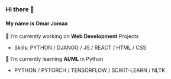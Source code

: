 ### Hi there 👋

#### My name is Omar Jomaa

🔭 I’m currently working on **Web Development** Projects 
- Skills: PYTHON / DJANGO / JS / REACT / HTML / CSS

🌱 I’m currently learning **AI/ML** in Python
- PYTHON / PYTORCH / TENSORFLOW / SCIKIT-LEARN / NLTK








